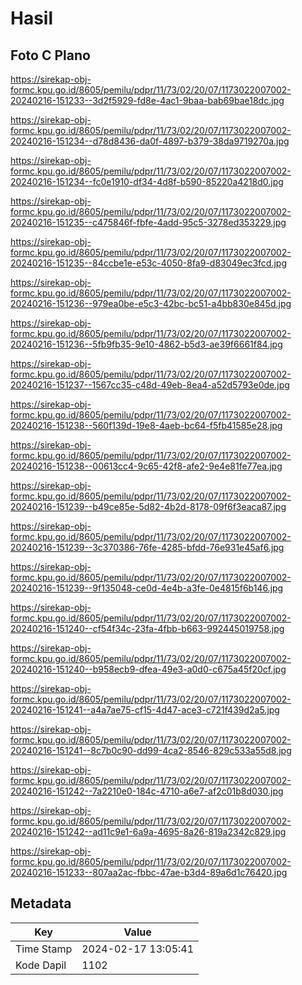 # Hasil

## Foto C Plano

https://sirekap-obj-formc.kpu.go.id/8605/pemilu/pdpr/11/73/02/20/07/1173022007002-20240216-151233--3d2f5929-fd8e-4ac1-9baa-bab69bae18dc.jpg

https://sirekap-obj-formc.kpu.go.id/8605/pemilu/pdpr/11/73/02/20/07/1173022007002-20240216-151234--d78d8436-da0f-4897-b379-38da9719270a.jpg

https://sirekap-obj-formc.kpu.go.id/8605/pemilu/pdpr/11/73/02/20/07/1173022007002-20240216-151234--fc0e1910-df34-4d8f-b590-85220a4218d0.jpg

https://sirekap-obj-formc.kpu.go.id/8605/pemilu/pdpr/11/73/02/20/07/1173022007002-20240216-151235--c475846f-fbfe-4add-95c5-3278ed353229.jpg

https://sirekap-obj-formc.kpu.go.id/8605/pemilu/pdpr/11/73/02/20/07/1173022007002-20240216-151235--84ccbe1e-e53c-4050-8fa9-d83049ec3fcd.jpg

https://sirekap-obj-formc.kpu.go.id/8605/pemilu/pdpr/11/73/02/20/07/1173022007002-20240216-151236--979ea0be-e5c3-42bc-bc51-a4bb830e845d.jpg

https://sirekap-obj-formc.kpu.go.id/8605/pemilu/pdpr/11/73/02/20/07/1173022007002-20240216-151236--5fb9fb35-9e10-4862-b5d3-ae39f6661f84.jpg

https://sirekap-obj-formc.kpu.go.id/8605/pemilu/pdpr/11/73/02/20/07/1173022007002-20240216-151237--1567cc35-c48d-49eb-8ea4-a52d5793e0de.jpg

https://sirekap-obj-formc.kpu.go.id/8605/pemilu/pdpr/11/73/02/20/07/1173022007002-20240216-151238--560f139d-19e8-4aeb-bc64-f5fb41585e28.jpg

https://sirekap-obj-formc.kpu.go.id/8605/pemilu/pdpr/11/73/02/20/07/1173022007002-20240216-151238--00613cc4-9c65-42f8-afe2-9e4e81fe77ea.jpg

https://sirekap-obj-formc.kpu.go.id/8605/pemilu/pdpr/11/73/02/20/07/1173022007002-20240216-151239--b49ce85e-5d82-4b2d-8178-09f6f3eaca87.jpg

https://sirekap-obj-formc.kpu.go.id/8605/pemilu/pdpr/11/73/02/20/07/1173022007002-20240216-151239--3c370386-76fe-4285-bfdd-76e931e45af6.jpg

https://sirekap-obj-formc.kpu.go.id/8605/pemilu/pdpr/11/73/02/20/07/1173022007002-20240216-151239--9f135048-ce0d-4e4b-a3fe-0e4815f6b146.jpg

https://sirekap-obj-formc.kpu.go.id/8605/pemilu/pdpr/11/73/02/20/07/1173022007002-20240216-151240--cf54f34c-23fa-4fbb-b663-992445019758.jpg

https://sirekap-obj-formc.kpu.go.id/8605/pemilu/pdpr/11/73/02/20/07/1173022007002-20240216-151240--b958ecb9-dfea-49e3-a0d0-c675a45f20cf.jpg

https://sirekap-obj-formc.kpu.go.id/8605/pemilu/pdpr/11/73/02/20/07/1173022007002-20240216-151241--a4a7ae75-cf15-4d47-ace3-c721f439d2a5.jpg

https://sirekap-obj-formc.kpu.go.id/8605/pemilu/pdpr/11/73/02/20/07/1173022007002-20240216-151241--8c7b0c90-dd99-4ca2-8546-829c533a55d8.jpg

https://sirekap-obj-formc.kpu.go.id/8605/pemilu/pdpr/11/73/02/20/07/1173022007002-20240216-151242--7a2210e0-184c-4710-a6e7-af2c01b8d030.jpg

https://sirekap-obj-formc.kpu.go.id/8605/pemilu/pdpr/11/73/02/20/07/1173022007002-20240216-151242--ad11c9e1-6a9a-4695-8a26-819a2342c829.jpg

https://sirekap-obj-formc.kpu.go.id/8605/pemilu/pdpr/11/73/02/20/07/1173022007002-20240216-151233--807aa2ac-fbbc-47ae-b3d4-89a6d1c76420.jpg


## Metadata

| Key        | Value               |
| ---------- | ------------------- |
| Time Stamp | 2024-02-17 13:05:41 |
| Kode Dapil | 1102                |



